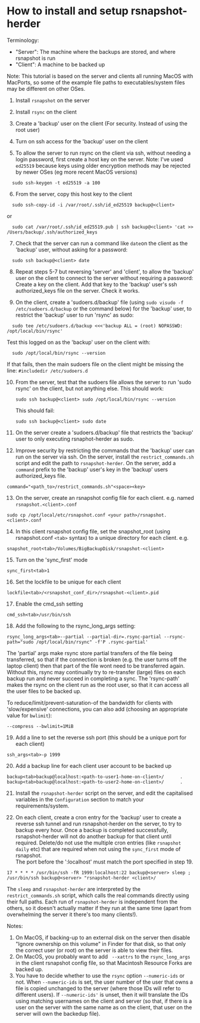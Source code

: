 # How to install and setup rsnapshot-herder

Terminology:
* "Server": The machine where the backups are stored, and where rsnapshot is run
* "Client": A machine to be backed up

Note: This tutorial is based on the server and clients all running MacOS with MacPorts, so some of the example file paths to executables/system files may be different on other OSes. 

1) Install `rsnapshot` on the server

2) Install `rsync` on the client

3) Create a 'backup' user on the client (For security. Instead of using the root user)

4) Turn on ssh access for the 'backup' user on the client

5) To allow the server to run rsync on the client via ssh, without needing a login password, first create a host key on the server.
   Note: I've used `ed25519` because keys using older encryption methods may be rejected by newer OSes (eg more recent MacOS versions)
```
  sudo ssh-keygen -t ed25519 -a 100
```

6) From the server, copy this host key to the client
```
  sudo ssh-copy-id -i /var/root/.ssh/id_ed25519 backup@<client>
```
  or
```
  sudo cat /var/root/.ssh/id_ed25519.pub | ssh backup@<client> 'cat >> /Users/backup/.ssh/authorized_keys
```

7) Check that the server can run a command like `date`on the client as the 'backup' user, without asking for a password:
```
  sudo ssh backup@<client> date
```

8) Repeat steps 5-7 but reversing 'server' and 'client', to allow the 'backup' user on the client to connect to the server without requiring a password: Create a key on the client. Add that key to the 'backup' user's ssh authorized_keys file on the server. Check it works.

9) On the client, create a 'sudoers.d/backup' file (using `sudo visudo -f /etc/sudoers.d/backup` or the command below) for the 'backup' user, to restrict the 'backup' user to run 'rsync' as sudo:
```
  sudo tee /etc/sudoers.d/backup <<<'backup ALL = (root) NOPASSWD: /opt/local/bin/rsync'
```
  Test this logged on as the 'backup' user on the client with:
```
  sudo /opt/local/bin/rsync --version
```
  If that fails, then the main sudoers file on the client might be missing the line: `#includedir /etc/sudoers.d`

10) From the server, test that the sudoers file allows the server to run 'sudo rsync' on the client, but not anything else.
   This should work:
    ```
    sudo ssh backup@<client> sudo /opt/local/bin/rsync --version
    ```
    This should fail:
    ```
    sudo ssh backup@<client> sudo date
    ```

11) On the server create a 'sudoers.d/backup' file that restricts the 'backup' user to only executing rsnaphot-herder as sudo.

12) Improve security by restricting the commands that the 'backup' user can run on the server via ssh. On the server, install the `restrict_commands.sh` script and edit the path to `rsnapshot-herder`. On the server, add a `command` prefix to the 'backup' user's key in the 'backup' users authorized_keys file.
```
command="<path_to>/restrict_commands.sh"<space><key>
```

13) On the server, create an rsnapshot config file for each client. e.g. named `rsnapshot.<client>.conf`
```
sudo cp /opt/local/etc/rsnapshot.conf <your path>/rsnapshot.<client>.conf
```

14) In this client rsnapshot config file, set the snapshot_root (using rsnapshot.conf `<tab>` syntax) to a unique directory for each client. e.g.
```
snapshot_root<tab>/Volumes/BigBackupDisk/rsnapshot-<client>
```

15) Turn on the 'sync_first' mode
```
sync_first<tab>1
```

16) Set the lockfile to be unique for each client
```
lockfile<tab>/<rsnapshot_conf_dir>/rsnapshot-<client>.pid
```

17) Enable the cmd_ssh setting
```
cmd_ssh<tab>/usr/bin/ssh
```

18) Add the following to the rsync_long_args setting:
```
rsync_long_args<tab>--partial --partial-dir=.rsync-partial --rsync-path="sudo /opt/local/bin/rsync" -f'P .rsync-partial' 
```
The 'partial' args make rsync store partial transfers of the file being transferred, so that if the connection is broken (e.g. the user turns off the laptop client) then that part of the file wont need to be transferred again. Without this, rsync may continually try to re-transfer (large) files on each backup run and never succeed in completing a sync.
	The 'rsync-path' makes the rsync on the client run as the root user, so that it can access all the user files to be backed up.

To reduce/limit/prevent-saturation-of the bandwidth for clients with 'slow/expensive' connections, you can also add (choosing an appropriate value for `bwlimit`):
```
--compress --bwlimit=1MiB
```

19) Add a line to set the reverse ssh port (this should be a unique port for each client)
```
ssh_args<tab>-p 1999
```

20) Add a backup line for each client user account to be backed up
```
backup<tab>backup@localhost:<path-to-user1-home-on-client>/      .
backup<tab>backup@localhost:<path-to-user2-home-on-client>/      .
```

21) Install the `rsnapshot-herder` script on the server, and edit the capitalised variables in the `Configuration` section to match your requirements/system.

22) On each client, create a cron entry for the 'backup' user to create a reverse ssh tunnel and run rsnapshot-herder on the server, to try to backup every hour. Once a backup is completed successfully, rsnapshot-herder will not do another backup for that client until required.
Delete/do not use the multiple cron entries (like `rsnapshot daily` etc) that are required when not using the `sync_first` mode of rsnapshot.  
The port before the ':localhost' must match the port specified in step 19.
```
17 * * * * /usr/bin/ssh -fR 1999:localhost:22 backup@<server> sleep ; /usr/bin/ssh backup@<server> "rsnapshot-herder <client>/
```
The `sleep` and `rsnapshot-herder` are interpreted by the `restrict_commands.sh` script, which calls the real commands directly using their full paths.
Each run of `rsnapshot-herder` is independent from the others, so it doesn't actually matter if they run at the same time (apart from overwhelming the server it there's too many clients!).

Notes:
1) On MacOS, if backing-up to an external disk on the server then disable "Ignore ownership on this volume" in Finder for that disk, so that only the correct user (or root) on the server is able to view their files.
2) On MacOS, you probably want to add ` --xattrs` to the `rsync_long_args` in the client rsnapshot config file, so that Macintosh Resource Forks are backed up.
3) You have to decide whether to use the `rsync` option `--numeric-ids` or not. When `--numeric-ids` is set, the user number of the user that owns a file is copied unchanged to the server (where those IDs will refer to different users). If `--numeric-ids'` is unset, then it will translate the IDs using matching usernames on the client and server (so that, if there is a user on the server with the same name as on the client, that user on the server will own the backedup file).
